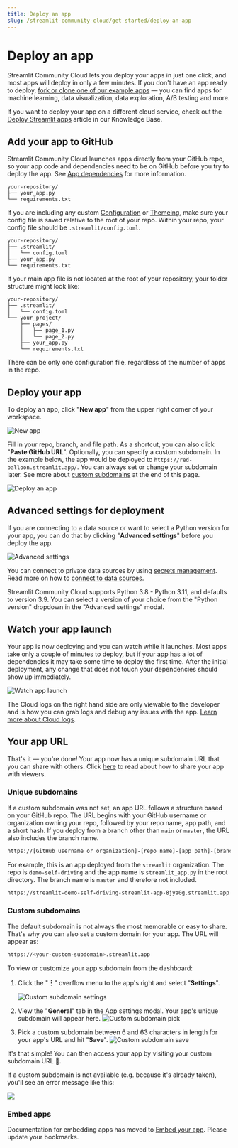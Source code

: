```yaml
---
title: Deploy an app
slug: /streamlit-community-cloud/get-started/deploy-an-app
---
```


# Deploy an app

Streamlit Community Cloud lets you deploy your apps in just one click, and most apps will deploy in only a few minutes. If you don't have an app ready to deploy, [fork or clone one of our example apps](https://streamlit-cloud-example-apps-streamlit-app-sw3u0r.streamlit.app/?hsCtaTracking=28f10086-a3a5-4ea8-9403-f3d52bf26184|22470002-acb1-4d93-8286-00ee4f8a46fb) — you can find apps for machine learning, data visualization, data exploration, A/B testing and more.

<Note>

If you want to deploy your app on a different cloud service, check out the [Deploy Streamlit apps](/knowledge-base/tutorials/deploy) article in our Knowledge Base.

</Note>

## Add your app to GitHub

Streamlit Community Cloud launches apps directly from your GitHub repo, so your app code and dependencies need to be on GitHub before you try to deploy the app. See [App dependencies](/streamlit-community-cloud/get-started/deploy-an-app/app-dependencies) for more information.

```
your-repository/
├── your_app.py
└── requirements.txt
```

If you are including any custom [Configuration](/library/advanced-features/configuration) or [Themeing](/library/advanced-features/theming), make sure your config file is saved relative to the root of your repo. Within your repo, your config file should be `.streamlit/config.toml`.

```
your-repository/
├── .streamlit/
│   └── config.toml
├── your_app.py
└── requirements.txt
```

If your main app file is not located at the root of your repository, your folder structure might look like:

```
your-repository/
├── .streamlit/
│   └── config.toml
└── your_project/
    ├── pages/
    │   ├── page_1.py
    │   └── page_2.py
    ├── your_app.py
    └── requirements.txt
```

<Important>

   There can be only one configuration file, regardless of the number of apps in the repo.

</Important>

## Deploy your app

To deploy an app, click "**New app**" from the upper right corner of your workspace.

![New app](/images/streamlit-community-cloud/deploy-empty-new-app.png)

Fill in your repo, branch, and file path. As a shortcut, you can also click "**Paste GitHub URL**". Optionally, you can specify a custom subdomain. In the example below, the app would be deployed to `https://red-balloon.streamlit.app/`. You can always set or change your subdomain later. See more about [custom subdomains](#custom-subdomains) at the end of this page.

![Deploy an app](/images/streamlit-community-cloud/deploy-an-app.png)

## Advanced settings for deployment

If you are connecting to a data source or want to select a Python version for your app, you can do that by clicking "**Advanced settings**" before you deploy the app.

![Advanced settings](/images/streamlit-community-cloud/deploy-an-app-advanced.png)

You can connect to private data sources by using [secrets management](/streamlit-community-cloud/get-started/deploy-an-app/connect-to-data-sources/secrets-management). Read more on how to [connect to data sources](/streamlit-community-cloud/get-started/deploy-an-app/connect-to-data-sources).

<Tip>

Streamlit Community Cloud supports Python 3.8 - Python 3.11, and defaults to version 3.9. You can select a version of your choice from the "Python version" dropdown in the "Advanced settings" modal.

</Tip>

## Watch your app launch

Your app is now deploying and you can watch while it launches. Most apps take only a couple of minutes to deploy, but if your app has a lot of dependencies it may take some time to deploy the first time. After the initial deployment, any change that does not touch your dependencies should show up immediately.

![Watch app launch](/images/streamlit-community-cloud/watch-app-launch.png)

<Note>

The Cloud logs on the right hand side are only viewable to the developer and is how you can grab logs and debug any issues with the app. [Learn more about Cloud logs](/streamlit-community-cloud/get-started/manage-your-app#cloud-logs).

</Note>

## Your app URL

That's it — you're done! Your app now has a unique subdomain URL that you can share with others. Click [here](/streamlit-community-cloud/get-started/share-your-app) to read about how to share your app with viewers.

### Unique subdomains

If a custom subdomain was not set, an app URL follows a structure based on your GitHub repo. The URL begins with your GitHub username or organization owning your repo, followed by your repo name, app path, and a short hash. If you deploy from a branch other than `main` or `master`, the URL also includes the branch name.

```bash
https://[GitHub username or organization]-[repo name]-[app path]-[branch name]-[short hash].streamlit.app
```

For example, this is an app deployed from the `streamlit` organization. The repo is `demo-self-driving` and the app name is `streamlit_app.py` in the root directory. The branch name is `master` and therefore not included.

```bash
https://streamlit-demo-self-driving-streamlit-app-8jya0g.streamlit.app
```

### Custom subdomains

The default subdomain is not always the most memorable or easy to share. That's why you can also set a custom domain for your app. The URL will appear as:

```bash
https://<your-custom-subdomain>.streamlit.app
```

To view or customize your app subdomain from the dashboard:

1. Click the "**︙**" overflow menu to the app's right and select "**Settings**".

   ![Custom subdomain settings](/images/streamlit-community-cloud/custom-subdomain-settings.png)

2. View the "**General**" tab in the App settings modal. Your app's unique subdomain will appear here.
   ![Custom subdomain pick](/images/streamlit-community-cloud/custom-subdomain-pick.png)

3. Pick a custom subdomain between 6 and 63 characters in length for your app's URL and hit "**Save**".
   ![Custom subdomain save](/images/streamlit-community-cloud/custom-subdomain-save.png)

It's that simple! You can then access your app by visiting your custom subdomain URL 🎉.

If a custom subdomain is not available (e.g. because it's already taken), you'll see an error message like this:

<Image src="/images/streamlit-community-cloud/custom-subdomain-error.png" clean />

### Embed apps

<Tip>

Documentation for embedding apps has moved to [Embed your app](/streamlit-community-cloud/get-started/embed-your-app). Please update your bookmarks.

</Tip>